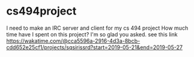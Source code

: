 # cs494project

I need to make an IRC server and client for my cs 494 project
How much time have I spent on this project? I'm so glad you asked. see this link
https://wakatime.com/@cca5596a-2916-4d3a-8bcb-cdd652e25cf1/projects/sqsirissrd?start=2019-05-21&end=2019-05-27